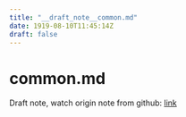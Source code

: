 ```yaml
---
title: "__draft_note__common.md"
date: 1919-08-10T11:45:14Z
draft: false
---
```


# common.md

Draft note, watch origin note from github: [link](https://github.com/tinghaolai/just-random-note/blob/master/db/mysql/common.md)
